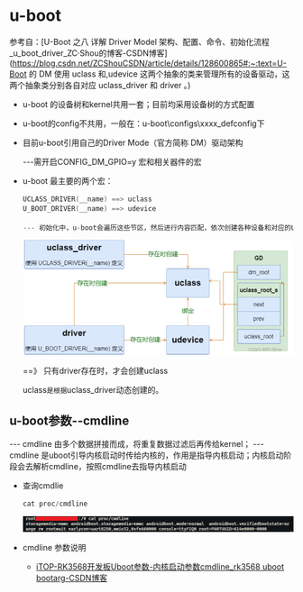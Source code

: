 # u-boot
参考自：[U-Boot 之八 详解 Driver Model 架构、配置、命令、初始化流程_u_boot_driver_ZC·Shou的博客-CSDN博客](https://blog.csdn.net/ZCShouCSDN/article/details/128600865#:~:text=U-Boot 的 DM 使用 uclass 和,udevice 这两个抽象的类来管理所有的设备驱动，这两个抽象类分别各自对应 uclass_driver 和 driver 。)

- u-boot 的设备树和kernel共用一套；目前均采用设备树的方式配置

- u-boot的config不共用，一般在：u-boot\configs\xxxx_defconfig下

- 目前u-boot引用自己的Driver Mode（官方简称 DM）驱动架构

  ---需开启CONFIG_DM_GPIO=y 宏和相关器件的宏

- u-boot 最主要的两个宏：

  ```c
  UCLASS_DRIVER(__name) ==> uclass
  U_BOOT_DRIVER(__name) ==> udevice
  
  --- 初始化中，u-boot会遍历这些节区，然后进行内容匹配，依次创建各种设备和对应的UCLASS
  ```

  ![image-20231123164232439](u-boot/image-20231123164232439.png)

  ==》 只有driver存在时，才会创建uclass
  
  uclass` 是根据 `uclass_driver动态创建的。

## u-boot参数--cmdline

--- cmdline 由多个数据拼接而成，将重复数据过滤后再传给kernel；
--- cmdline 是uboot引导内核启动时传给内核的，作用是指导内核启动；内核启动阶段会去解析cmdline，按照cmdline去指导内核启动

- 查询cmdlie

  ```c
  cat proc/cmdline
  ```

  ![image-20240122141936871](u-boot/image-20240122141936871.png)

- cmdline 参数说明

  - [iTOP-RK3568开发板Uboot参数-内核启动参数cmdline_rk3568 uboot bootarg-CSDN博客](https://blog.csdn.net/mucheni/article/details/130727385)

  
